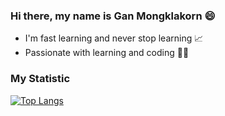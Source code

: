 ### Hi there, my name is Gan Mongklakorn 😄
- I'm fast learning and never stop learning 📈
- Passionate with learning and coding 👨‍💻

### My Statistic
<!-- ![Anurag's GitHub stats](https://github-readme-stats.vercel.app/api?username=ganinw13120&theme=flag-india&show_icons=true&count_private=true&include_all_commits=true&hide_title=false&line_height=21) -->

[![Top Langs](https://github-readme-stats.vercel.app/api/top-langs/?username=ganinw13120&layout=compact&count_private=true&include_all_commits=true)](https://github.com/anuraghazra/github-readme-stats)


